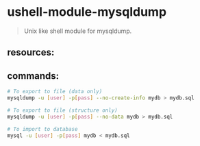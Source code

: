 # ushell-module-mysqldump
> Unix like shell module for mysqldump.

## resources:

## commands:
```bash
# To export to file (data only)
mysqldump -u [user] -p[pass] --no-create-info mydb > mydb.sql

# To export to file (structure only)
mysqldump -u [user] -p[pass] --no-data mydb > mydb.sql

# To import to database
mysql -u [user] -p[pass] mydb < mydb.sql
```
